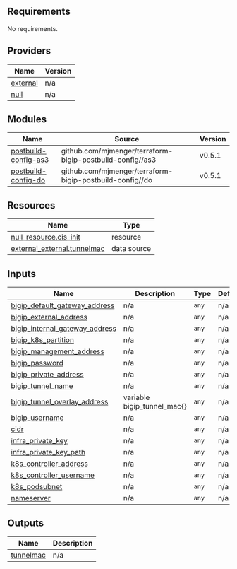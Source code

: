 <!-- BEGIN_TF_DOCS -->
## Requirements

No requirements.

## Providers

| Name | Version |
|------|---------|
| <a name="provider_external"></a> [external](#provider\_external) | n/a |
| <a name="provider_null"></a> [null](#provider\_null) | n/a |

## Modules

| Name | Source | Version |
|------|--------|---------|
| <a name="module_postbuild-config-as3"></a> [postbuild-config-as3](#module\_postbuild-config-as3) | github.com/mjmenger/terraform-bigip-postbuild-config//as3 | v0.5.1 |
| <a name="module_postbuild-config-do"></a> [postbuild-config-do](#module\_postbuild-config-do) | github.com/mjmenger/terraform-bigip-postbuild-config//do | v0.5.1 |

## Resources

| Name | Type |
|------|------|
| [null_resource.cis_init](https://registry.terraform.io/providers/hashicorp/null/latest/docs/resources/resource) | resource |
| [external_external.tunnelmac](https://registry.terraform.io/providers/hashicorp/external/latest/docs/data-sources/external) | data source |

## Inputs

| Name | Description | Type | Default | Required |
|------|-------------|------|---------|:--------:|
| <a name="input_bigip_default_gateway_address"></a> [bigip\_default\_gateway\_address](#input\_bigip\_default\_gateway\_address) | n/a | `any` | n/a | yes |
| <a name="input_bigip_external_address"></a> [bigip\_external\_address](#input\_bigip\_external\_address) | n/a | `any` | n/a | yes |
| <a name="input_bigip_internal_gateway_address"></a> [bigip\_internal\_gateway\_address](#input\_bigip\_internal\_gateway\_address) | n/a | `any` | n/a | yes |
| <a name="input_bigip_k8s_partition"></a> [bigip\_k8s\_partition](#input\_bigip\_k8s\_partition) | n/a | `any` | n/a | yes |
| <a name="input_bigip_management_address"></a> [bigip\_management\_address](#input\_bigip\_management\_address) | n/a | `any` | n/a | yes |
| <a name="input_bigip_password"></a> [bigip\_password](#input\_bigip\_password) | n/a | `any` | n/a | yes |
| <a name="input_bigip_private_address"></a> [bigip\_private\_address](#input\_bigip\_private\_address) | n/a | `any` | n/a | yes |
| <a name="input_bigip_tunnel_name"></a> [bigip\_tunnel\_name](#input\_bigip\_tunnel\_name) | n/a | `any` | n/a | yes |
| <a name="input_bigip_tunnel_overlay_address"></a> [bigip\_tunnel\_overlay\_address](#input\_bigip\_tunnel\_overlay\_address) | variable bigip\_tunnel\_mac{} | `any` | n/a | yes |
| <a name="input_bigip_username"></a> [bigip\_username](#input\_bigip\_username) | n/a | `any` | n/a | yes |
| <a name="input_cidr"></a> [cidr](#input\_cidr) | n/a | `any` | n/a | yes |
| <a name="input_infra_private_key"></a> [infra\_private\_key](#input\_infra\_private\_key) | n/a | `any` | n/a | yes |
| <a name="input_infra_private_key_path"></a> [infra\_private\_key\_path](#input\_infra\_private\_key\_path) | n/a | `any` | n/a | yes |
| <a name="input_k8s_controller_address"></a> [k8s\_controller\_address](#input\_k8s\_controller\_address) | n/a | `any` | n/a | yes |
| <a name="input_k8s_controller_username"></a> [k8s\_controller\_username](#input\_k8s\_controller\_username) | n/a | `any` | n/a | yes |
| <a name="input_k8s_podsubnet"></a> [k8s\_podsubnet](#input\_k8s\_podsubnet) | n/a | `any` | n/a | yes |
| <a name="input_nameserver"></a> [nameserver](#input\_nameserver) | n/a | `any` | n/a | yes |

## Outputs

| Name | Description |
|------|-------------|
| <a name="output_tunnelmac"></a> [tunnelmac](#output\_tunnelmac) | n/a |
<!-- END_TF_DOCS -->